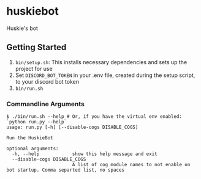 # huskiebot

Huskie's bot

## Getting Started

1. `bin/setup.sh`: This installs necessary dependencies and sets up the project for use
2. Set `DISCORD_BOT_TOKEN` in your .env file, created during the setup script, to your discord bot token
3. `bin/run.sh`

### Commandline Arguments

```text
$ ./bin/run.sh --help # Or, if you have the virtual env enabled: `python run.py --help`
usage: run.py [-h] [--disable-cogs DISABLE_COGS]

Run the HuskieBot

optional arguments:
  -h, --help            show this help message and exit
  --disable-cogs DISABLE_COGS
                        A list of cog module names to not enable on bot startup. Comma separted list, no spaces
```
